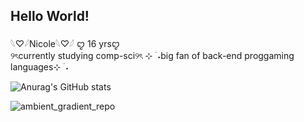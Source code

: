 ## Hello World!

𓆩♡𓆪Nicole𓆩♡𓆪
ꨄ 16 yrsꨄ  
୨ৎcurrently studying comp-sci୨ৎ
⊹ ࣪ ˖big fan of back-end proggaming languages⊹ ࣪ ˖

![Anurag's GitHub stats](https://github-readme-stats.vercel.app/api?username=anuraghazra&show_icons=true&hide=contribs,prs&cache_seconds=86400&theme=synthwave)

![ambient_gradient_repo](https://github-readme-stats.vercel.app/api/pin/?username=anuraghazra&repo=github-readme-stats&cache_seconds=86400&theme=ambient_gradient)

<!--
**nicolerezhub/nicolerezhub** is a ✨ _special_ ✨ repository because its `README.md` (this file) appears on your GitHub profile.

Here are some ideas to get you started:

- 🔭 I’m currently working on ...

- 👯 I’m looking to collaborate on ...
- 🤔 I’m looking for help with ...
- 💬 Ask me about ...
- 📫 How to reach me: ...
- 😄 Pronouns: ...

-->
